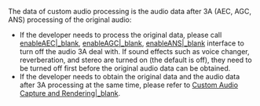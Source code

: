 <div class="mk-hint">

The data of custom audio processing is the audio data after 3A (AEC, AGC, ANS) processing of the original audio:

- If the developer needs to process the original data, please call [enableAEC\|_blank](@enableAEC), [enableAGC\|_blank](@enableAGC), [enableANS\|_blank](@enableANS) interface to turn off the audio 3A deal with. If sound effects such as voice changer, reverberation, and stereo are turned on (the default is off), they need to be turned off first before the original audio data can be obtained.
- If the developer needs to obtain the original data and the audio data after 3A processing at the same time, please refer to [Custom Audio Capture and Rendering\|_blank](!ExpressVideoSDK-AudioAdvanced/Custom_Audio_Capture).
</div>





